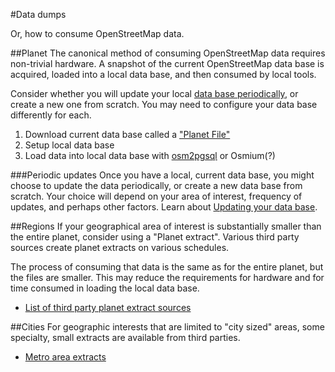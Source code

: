 #Data dumps

Or, how to consume OpenStreetMap data.

##Planet
The canonical method of consuming OpenStreetMap data requires non-trivial hardware.  A snapshot of the current OpenStreetMap data base is acquired, loaded into a local data base, and then consumed by local tools.  

Consider whether you will update your local [data base periodically](data-diffs.html), or create a new one from scratch.  You may need to configure your data base differently for each.  

1. Download current data base called a ["Planet File"](http://planet.osm.org/)
2. Setup local data base
3. Load data into local data base with [osm2pgsql](http://wiki.openstreetmap.org/wiki/Osm2pgsql) or Osmium(?)

###Periodic updates
Once you have a local, current data base, you might choose to update the data periodically, or create a new data base from scratch. Your choice will depend on your area of interest, frequency of updates, and perhaps other factors. Learn about [Updating your data base](data-diffs.html).


##Regions
If your geographical area of interest is substantially smaller than the entire planet, consider using a "Planet extract". Various third party sources create planet extracts on various schedules.  

The process of consuming that data is the same as for the entire planet, but the files are smaller. This may reduce the requirements for hardware and for time consumed in loading the local data base.  

* [List of third party planet extract sources](http://wiki.openstreetmap.org/wiki/Planet.osm#Country_and_area_extracts)

##Cities
For geographic interests that are limited to "city sized" areas, some specialty, small extracts are available from third parties.

* [Metro area extracts](http://wiki.openstreetmap.org/wiki/Planet.osm#Country_and_area_extracts)
